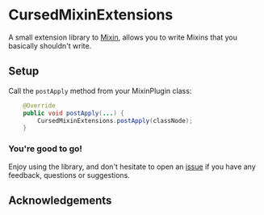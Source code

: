# CursedMixinExtensions

A small extension library to [Mixin](https://github.com/SpongePowered/Mixin/), allows you to write Mixins that you basically shouldn't write.

## Setup

Call the `postApply` method from your MixinPlugin class:

```java
    @Override
    public void postApply(...) {
        CursedMixinExtensions.postApply(classNode);
    }
```

### You're good to go!

Enjoy using the library, and don't hesitate to open an [issue](https://github.com/FabricCompatibilityLayers/CursedMixinExtensions/issues) if you
have any feedback, questions or suggestions.

## Acknowledgements
